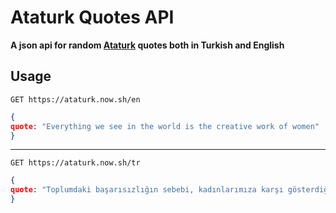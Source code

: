 # Ataturk Quotes API

 **A json api for random [Ataturk](https://en.wikipedia.org/wiki/Mustafa_Kemal_Atatürk) quotes both in Turkish and English**

## Usage

```
GET https://ataturk.now.sh/en
```

```json
{
quote: "Everything we see in the world is the creative work of women"
}
```

---

```
GET https://ataturk.now.sh/tr
```

```json
{
quote: "Toplumdaki başarısızlığın sebebi, kadınlarımıza karşı gösterdiğimiz ihmal ve kusurdan doğmaktadır."
}
```

